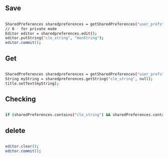## Save

```bash

SharedPreferences sharedpreferences = getSharedPreferences("user_prefs", 0);  
// 0 - for private mode
Editor editor = sharedpreferences.edit();
editor.putString("cle_string", "monString");
editor.commit();

```

## Get

```bash

SharedPreferences sharedpreferences = getSharedPreferences("user_prefs", 0);
String myString = sharedpreferences.getString("cle_string", null);
title.setText(myString);

```

## Checking

```bash

if (sharedPreferences.contains("cle_string") && sharedPreferences.contains("cle_string2")) {}

```

## delete

```bash

editor.clear();
editor.commit();

```